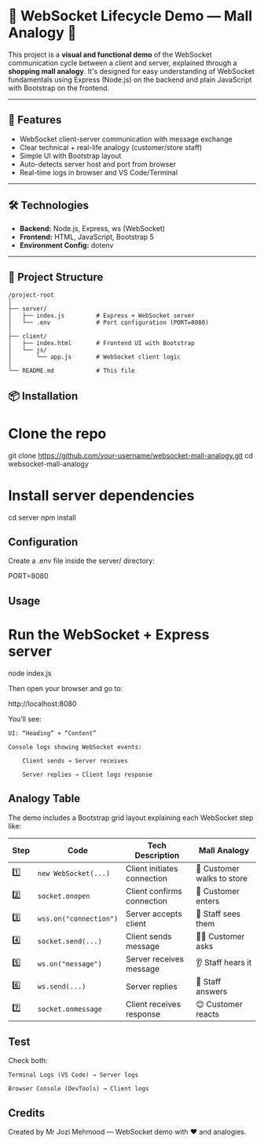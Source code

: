# 🧠 WebSocket Lifecycle Demo — Mall Analogy 🏪

This project is a **visual and functional demo** of the WebSocket communication cycle between a client and server, explained through a **shopping mall analogy**. It's designed for easy understanding of WebSocket fundamentals using Express (Node.js) on the backend and plain JavaScript with Bootstrap on the frontend.

---

## 🚀 Features

- WebSocket client-server communication with message exchange
- Clear technical + real-life analogy (customer/store staff)
- Simple UI with Bootstrap layout
- Auto-detects server host and port from browser
- Real-time logs in browser and VS Code/Terminal

---

## 🛠️ Technologies

- **Backend:** Node.js, Express, ws (WebSocket)
- **Frontend:** HTML, JavaScript, Bootstrap 5
- **Environment Config:** dotenv

---

## 📁 Project Structure

```
/project-root
│
├── server/
│   ├── index.js         # Express + WebSocket server
│   └── .env             # Port configuration (PORT=8080)
│
├── client/
│   ├── index.html       # Frontend UI with Bootstrap
│   └── js/
│       └── app.js       # WebSocket client logic
│
└── README.md            # This file
```


## 📦 Installation

# Clone the repo
git clone https://github.com/your-username/websocket-mall-analogy.git
cd websocket-mall-analogy

# Install server dependencies
cd server
npm install

## Configuration

Create a .env file inside the server/ directory:

PORT=8080

## Usage

# Run the WebSocket + Express server
node index.js

Then open your browser and go to:

http://localhost:8080

You’ll see:

    UI: “Heading” + “Content”

    Console logs showing WebSocket events:

        Client sends → Server receives

        Server replies → Client logs response

## Analogy Table

The demo includes a Bootstrap grid layout explaining each WebSocket step like:

| Step | Code                   | Tech Description            | Mall Analogy               |
| ---- | ---------------------- | --------------------------- | -------------------------- |
| 1️⃣  | `new WebSocket(...)`   | Client initiates connection | 🛒 Customer walks to store |
| 2️⃣  | `socket.onopen`        | Client confirms connection  | 🚪 Customer enters         |
| 3️⃣  | `wss.on("connection")` | Server accepts client       | 👀 Staff sees them         |
| 4️⃣  | `socket.send(...)`     | Client sends message        | 🙋‍♂️ Customer asks        |
| 5️⃣  | `ws.on("message")`     | Server receives message     | 👂 Staff hears it          |
| 6️⃣  | `ws.send(...)`         | Server replies              | 🧾 Staff answers           |
| 7️⃣  | `socket.onmessage`     | Client receives response    | 😊 Customer reacts         |

## Test

Check both:

    Terminal Logs (VS Code) → Server logs

    Browser Console (DevTools) → Client logs

## Credits

Created by Mr Jozi Mehmood — WebSocket demo with ❤️ and analogies.
